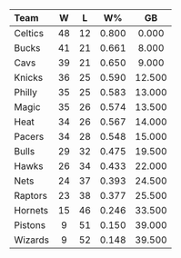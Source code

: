 | Team                             |  W  |  L  |  W%   |   GB   |
|:---------------------------------|:---:|:---:|:-----:|:------:|
| [](/r/bostonceltics) Celtics     | 48  | 12  | 0.800 | 0.000  |
| [](/r/mkebucks) Bucks            | 41  | 21  | 0.661 | 8.000  |
| [](/r/clevelandcavs) Cavs        | 39  | 21  | 0.650 | 9.000  |
| [](/r/nyknicks) Knicks           | 36  | 25  | 0.590 | 12.500 |
| [](/r/sixers) Philly             | 35  | 25  | 0.583 | 13.000 |
| [](/r/orlandomagic) Magic        | 35  | 26  | 0.574 | 13.500 |
| [](/r/heat) Heat                 | 34  | 26  | 0.567 | 14.000 |
| [](/r/pacers) Pacers             | 34  | 28  | 0.548 | 15.000 |
| [](/r/chicagobulls) Bulls        | 29  | 32  | 0.475 | 19.500 |
| [](/r/atlantahawks) Hawks        | 26  | 34  | 0.433 | 22.000 |
| [](/r/gonets) Nets               | 24  | 37  | 0.393 | 24.500 |
| [](/r/torontoraptors) Raptors    | 23  | 38  | 0.377 | 25.500 |
| [](/r/charlottehornets) Hornets  | 15  | 46  | 0.246 | 33.500 |
| [](/r/detroitpistons) Pistons    |  9  | 51  | 0.150 | 39.000 |
| [](/r/washingtonwizards) Wizards |  9  | 52  | 0.148 | 39.500 |